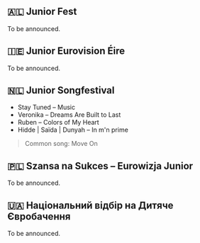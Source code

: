 ## 🇦🇱 Junior Fest
To be announced.
## 🇮🇪 Junior Eurovision Éire
To be announced.
## 🇳🇱 Junior Songfestival
* Stay Tuned – Music
* Veronika – Dreams Are Built to Last
* Ruben – Colors of My Heart
* Hidde | Saïda | Dunyah – In m'n prime
> Common song: Move On
## 🇵🇱 Szansa na Sukces – Eurowizja Junior
To be announced.
## 🇺🇦 Національний відбір на Дитяче Євробачення
To be announced.